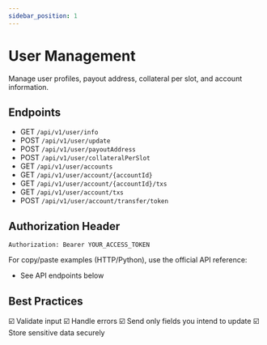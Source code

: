 ```yaml
---
sidebar_position: 1
---
```


# User Management

Manage user profiles, payout address, collateral per slot, and account information.

## Endpoints

- GET `/api/v1/user/info`
- POST `/api/v1/user/update`
- POST `/api/v1/user/payoutAddress`
- POST `/api/v1/user/collateralPerSlot`
- GET `/api/v1/user/accounts`
- GET `/api/v1/user/account/{accountId}`
- GET `/api/v1/user/account/{accountId}/txs`
- GET `/api/v1/user/account/txs`
- POST `/api/v1/user/account/transfer/token`

## Authorization Header

```
Authorization: Bearer YOUR_ACCESS_TOKEN
```

For copy/paste examples (HTTP/Python), use the official API reference:

- See API endpoints below

## Best Practices

☑️ Validate input
☑️ Handle errors
☑️ Send only fields you intend to update
☑️ Store sensitive data securely 